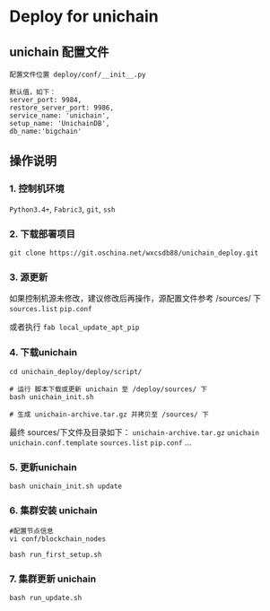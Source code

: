 # Deploy for unichain


## unichain 配置文件
```
配置文件位置 deploy/conf/__init__.py

默认值，如下：
server_port: 9984,
restore_server_port: 9986,
service_name: 'unichain',
setup_name: 'UnichainDB',
db_name:'bigchain'

```
## 操作说明

### 1. 控制机环境
`Python3.4+`, `Fabric3`, `git`, `ssh`

### 2. 下载部署项目
```
git clone https://git.oschina.net/wxcsdb88/unichain_deploy.git
```

### 3. 源更新

如果控制机源未修改，建议修改后再操作，源配置文件参考 /sources/ 下 `sources.list` `pip.conf`

或者执行 `fab local_update_apt_pip`

### 4. 下载unichain
```
cd unichain_deploy/deploy/script/

# 运行 脚本下载或更新 unichain 至 /deploy/sources/ 下
bash unichain_init.sh

# 生成 unichain-archive.tar.gz 并拷贝至 /sources/ 下
```
最终 sources/下文件及目录如下：
`unichain-archive.tar.gz` `unichain` `unichain.conf.template` `sources.list` `pip.conf` ...

### 5. 更新unichain
```
bash unichain_init.sh update
```

### 6. 集群安装 unichain
```
#配置节点信息
vi conf/blockchain_nodes

bash run_first_setup.sh

```

### 7. 集群更新 unichain
```
bash run_update.sh
```





